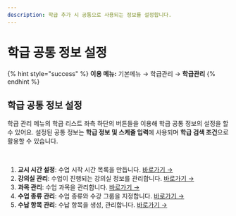 ```yaml
---
description: 학급 추가 시 공통으로 사용되는 정보를 설정합니다.
---
```


# 학급 공통 정보 설정

{% hint style="success" %}
**이용 메뉴:** 기본메뉴 → 학급관리 → **학급관리**
{% endhint %}

## 학급 공통 정보 설정

학급 관리 메뉴의 학급 리스트 좌측 하단의 버튼들을 이용해 학급 공통 정보의 설정을 할 수 있어요. 설정된 공통 정보는 **학급 정보 및 스케줄 입력**에 사용되며 **학급 검색 조건**으로 활용할 수 있습니다.

<figure><img src="../../.gitbook/assets/학급공통정보 설정 버튼.png" alt=""><figcaption></figcaption></figure>

1. **교시 시간 설정**: 수업 시작 시간 목록을 만듭니다.  [바로가기 →](time.md)
2. **강의실 관리**: 수업이 진행되는 강의실 정보를 관리합니다. [바로가기 →](room.md)
3. **과목 관리**: 수업 과목을 관리합니다. [바로가기 →](subject.md)
4. **수업 종류 관리**: 수업 종류와 수강 그룹을 지정합니다. [바로가기 →](category.md)
5. **수납 항목 관리**: 수납 항목을 생성, 관리합니다. [바로가기 →](p-items.md)

